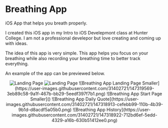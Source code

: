 # Breathing App
iOS App that helps you breath properly.

I created this iOS app in my Intro to iOS Develepmont class at Hunter College.
I am not a professional develepor but love creating and coming up with ideas.

The idea of this app is very simple. 
This app helps you focus on your breathing while also recording your breathing time to better track everything.

An example of the app can be previewed below.

<p align="center">
  <img src="https://user-images.githubusercontent.com/31402721/147319569-3eb89c58-9a1f-467b-bb29-5eedf397f7b1.png" alt="Landing Page">
  <img src="https://user-images.githubusercontent.com/31402721/147319582-d1021f56-ce31-4c36-a55f-870bdce99c06.png" alt="Landing Page">
  ![Breathing App Landing Page Smaller](https://user-images.githubusercontent.com/31402721/147319569-3eb89c58-9a1f-467b-bb29-5eedf397f7b1.png)
  ![Breathing App Start Page Smaller]()
  ![Breathing App Daily Quote](https://user-images.githubusercontent.com/31402721/147318913-cefebb99-110b-4b39-9b1d-d8acdf5a05b0.png)
  ![Breathing App History](https://user-images.githubusercontent.com/31402721/147318922-712bd6ef-5edd-4329-a16b-630b51412ee0.png)
 <p>
